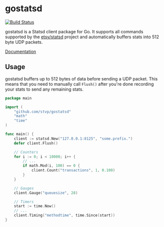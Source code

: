 gostatsd
========

[![Build Status](https://travis-ci.org/stvp/gostatsd.png?branch=master)](https://travis-ci.org/stvp/gostatsd)

gostatsd is a Statsd client package for Go. It supports all commands supported
by the [etsy/statsd](https://github.com/etsy/statsd/) project and automatically
buffers stats into 512 byte UDP packets.

[Documentation](http://godoc.org/github.com/stvp/gostatsd)

Usage
-----

gostatsd buffers up to 512 bytes of data before sending a UDP packet. This means
that you need to manually call `Flush()` after you're done recording your stats
to send any remaining stats.

```go
package main

import (
	"github.com/stvp/gostatsd"
	"math"
	"time"
)

func main() {
	client := statsd.New("127.0.0.1:8125", "some.prefix.")
	defer client.Flush()

	// Counters
	for i := 0; i < 10000; i++ {
		// ...
		if math.Mod(i, 100) == 0 {
			client.Count("transactions", 1, 0.100)
		}
	}

	// Gauges
	client.Gauge("queuesize", 28)

	// Timers
	start := time.Now()
	// ...
	client.Timing("methodtime", time.Since(start))
}
```

